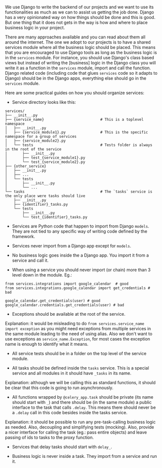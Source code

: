 We use Django to write the backend of our projects and we want to use its functionalities as much as we can to assist us getting the job done. Django has a very opinionated way on how things should be done and this is good. But one thing that it does not gets in the way is how and where to place business logic in your project. 

There are many approaches available and you can read about them all around the internet. The one we adopt to our projects is to have a shared services module where all the business logic should be placed. This means that you are encouraged to use Django tools as long as the business logic is in the `services` module. For instance, you should use Django's class based views but instead of writing the [business] logic in the Django class you will write it as a function in the `services` module, import and call the function. Django related code (including code that glues `services` code so it adapts to Django) should be in the Django apps, everything else should go in the `services` module. 

Here are some practical guides on how you should organize services:

- Service directory looks like this:

```
services/
├── __init__.py
├── {service_name}                          # This is a toplevel namespace
│   ├── __init__.py
│   ├── {service_module1}.py                # This is the specific namespace for a group of services
│   ├── {service_module2}.py
│   └── tests                               # Tests folder is always in the root of the service
│       ├── __init__.py
│       ├── test_{service_module1}.py
│       └── test_{service_module2}.py
├── {other_service}
│   ├── __init__.py
│   ├── ...
│   └── tests
│       ├── __init__.py
│       └── ...
└── tasks                                   # The `tasks` service is the only place were tasks should live
    ├── __init__.py
    ├── {identifier}_tasks.py
    └── tests
        ├── __init__.py
        └── test_{identifier}_tasks.py
```

- Services are Python code that happen to import from Django `models`. They are not tied to any specific way of writing code defined by the framework. 

- Services never import from a Django app except for `models`.

- No business logic goes inside the a Django app. You import it from a service and call it.

- When using a service you should never import (or chain) more than 3 level down in the module. Eg.: 

```
from services.integrations import google_calendar  # good
from services.integrations.google_calendar import get_credentials # bad

google_calendar.get_credentials(user) # good
google_calendar.credentials.get_credentials(user) # bad
```

- Exceptions should be available at the root of the service. 

Explanation: it would be misleading to do `from services.service_name import exception` as you might need exceptions from multiple services in the same module leading to the need of using alias. Also we don't want to use exceptions as `service_name.Exception`, for most cases the exception name is enough to identify what it means.

- All service tests should be in a folder on the top level of the service module.

- All tasks should be defined inside the `tasks` service. This is a special service and all modules in it should have `_tasks` in its name. 

Explanation: although we will be calling this as standard functions, it should be clear that this code is going to run asynchronously.

- All functions wrapped by `@celery_app.task` should be private (its name should start with `_`) and there should be (in the same module) a public interface to the task that calls `.delay`. This means there should never be a `.delay`  call in this code besides inside the tasks service. 

Explanation: it should be possible to run any pre-task-calling business logic as needed. Also, decoupling and simplifying tests (mocking). Also, provide a nicer interface for calling the task (eg.: pass entire objects) and leave passing of ids to tasks to the proxy function.

- Services that delay tasks should start with `delay_`.

- Business logic is never inside a task. They import from a service and run it.